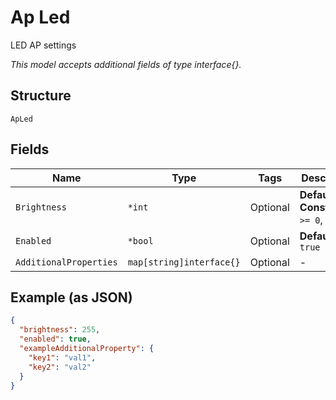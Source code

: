
# Ap Led

LED AP settings

*This model accepts additional fields of type interface{}.*

## Structure

`ApLed`

## Fields

| Name | Type | Tags | Description |
|  --- | --- | --- | --- |
| `Brightness` | `*int` | Optional | **Default**: `255`<br>**Constraints**: `>= 0`, `<= 255` |
| `Enabled` | `*bool` | Optional | **Default**: `true` |
| `AdditionalProperties` | `map[string]interface{}` | Optional | - |

## Example (as JSON)

```json
{
  "brightness": 255,
  "enabled": true,
  "exampleAdditionalProperty": {
    "key1": "val1",
    "key2": "val2"
  }
}
```


